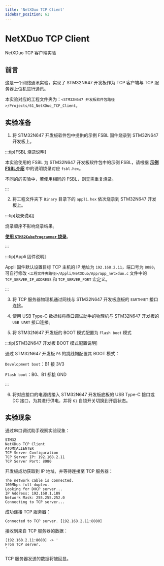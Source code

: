 ```yaml
---
title: 'NetXDuo TCP Client'
sidebar_position: 61
---
```


# NetXDuo TCP Client

NetXDuo TCP 客户端实验

## 前言

这是一个网络通讯实验，实现了 STM32N647 开发板作为 TCP 客户端与 TCP 服务器上位机进行通讯。

本实验对应的工程文件夹为：`<STM32N647 开发板软件包路径>/Projects/61_NetXDuo_TCP_Client`。

## 实验准备

1. 将 STM32N647 开发板软件包中提供的示例 FSBL 固件烧录到 STM32N647 开发板上。

:::tip[FSBL 烧录说明]

本实验使用的 FSBL 为 STM32N647 开发板软件包中的示例 FSBL，请根据 [**示例 FSBL介绍**](../start-guide/software-package/software-package.md#fsbl) 中的说明烧录对应 `fsbl.hex`。

不同的的实验中，若使用相同的 FSBL，则无需重复烧录。

:::

2. 将工程文件夹下 `Binary` 目录下的 `appli.hex` 依次烧录到 STM32N647 开发板上。

:::tip[烧录说明]

烧录顺序不影响烧录结果。

[**使用 `STM32CubeProgrammer` 烧录**](../start-guide/start-development/step-by-step.md#step-3-使用-stm32cubeprogrammer-烧录)。

:::

:::tip[Appli 固件说明]

Appli 固件默认设置目标 TCP 主机的 IP 地址为 `192.168.2.11`，端口号为 `8080`，可自行修改 `<工程文件夹路径>/Appli/NetXDuo/App/app_netxduo.c` 文件中的 `TCP_SERVER_IP_ADDRESS` 和 `TCP_SERVER_PORT` 宏定义。

:::

3. 将 TCP 服务器物理机通过网线与 STM32N647 开发板底板的 `EARTHNET` 接口连接。

4. 使用 USB Type-C 数据线将串口调试助手的物理机与 STM32N647 开发板的 `USB UART` 接口连接。

5. 将 STM32N647 开发板的 BOOT 模式配置为 `Flash boot` 模式

:::tip[STM32N647 开发板 BOOT 模式配置说明]

通过 STM32N647 开发板 `P6` 的跳线帽配置其 BOOT 模式：

`Development boot`：B1 接 3V3

`Flash boot`：B0、B1 都接 GND

:::

6. 将对应接口的电源线接入 STM32N647 开发板底板的 USB Type-C 接口或 DC 接口，为其进行供电，并将 `K1` 自锁开关切换到开启状态。

## 实验现象

通过串口调试助手观察实验现象：

```shell
STM32
NetXDuo TCP Client
ATOM@ALIENTEK
TCP Server Configuration
TCP Server IP: 192.168.2.11
TCP Server Port: 8080
```

开发板成功获取到 IP 地址，并等待连接至 TCP 服务器：

```shell
The network cable is connected.
100Mbps full-duplex.
Looking for DHCP server...
IP Address: 192.168.1.189
Network Mask: 255.255.252.0
Connecting to TCP server...
```

成功连接 TCP 服务器：

```shell
Connected to TCP server. [192.168.2.11:8080]
```

接收到来自 TCP 服务器的数据：

```shell
[192.168.2.11:8080] -> '
From TCP server.
'
```

TCP 服务器发送的数据将被回显。